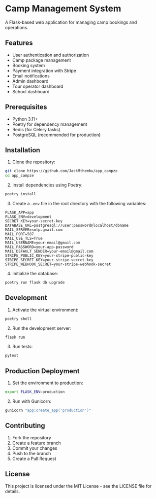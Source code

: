 # Camp Management System

A Flask-based web application for managing camp bookings and operations.

## Features

- User authentication and authorization
- Camp package management
- Booking system
- Payment integration with Stripe
- Email notifications
- Admin dashboard
- Tour operator dashboard
- School dashboard

## Prerequisites

- Python 3.11+
- Poetry for dependency management
- Redis (for Celery tasks)
- PostgreSQL (recommended for production)

## Installation

1. Clone the repository:
```bash
git clone https://github.com/JackMthembu/app_campze
cd app_campze
```

2. Install dependencies using Poetry:
```bash
poetry install
```

3. Create a `.env` file in the root directory with the following variables:
```env
FLASK_APP=app
FLASK_ENV=development
SECRET_KEY=your-secret-key
DATABASE_URL=postgresql://user:password@localhost/dbname
MAIL_SERVER=smtp.gmail.com
MAIL_PORT=587
MAIL_USE_TLS=True
MAIL_USERNAME=your-email@gmail.com
MAIL_PASSWORD=your-app-password
MAIL_DEFAULT_SENDER=your-email@gmail.com
STRIPE_PUBLIC_KEY=your-stripe-public-key
STRIPE_SECRET_KEY=your-stripe-secret-key
STRIPE_WEBHOOK_SECRET=your-stripe-webhook-secret
```

4. Initialize the database:
```bash
poetry run flask db upgrade
```

## Development

1. Activate the virtual environment:
```bash
poetry shell
```

2. Run the development server:
```bash
flask run
```

3. Run tests:
```bash
pytest
```

## Production Deployment

1. Set the environment to production:
```bash
export FLASK_ENV=production
```

2. Run with Gunicorn:
```bash
gunicorn "app:create_app('production')"
```

## Contributing

1. Fork the repository
2. Create a feature branch
3. Commit your changes
4. Push to the branch
5. Create a Pull Request

## License

This project is licensed under the MIT License - see the LICENSE file for details.

